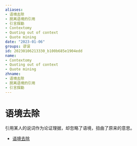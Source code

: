 ```yaml
---
aliases:
- 语境去除
- 脱离语境的引用
- 引言探勘
- Contextomy
- Quoting out of context
- Quote mining
date: "2023-01-06"
groups: 谬误
id: 20230106213330_b100b685e1904edd
name:
- Contextomy
- Quoting out of context
- Quote mining
zhname:
- 语境去除
- 脱离语境的引用
- 引言探勘
---
```


# 语境去除

引用某人的说词作为论证理据，却忽略了语境，扭曲了原来的意思。

* [语境去除](https://zh.wikipedia.org/wiki/%E8%AA%9E%E5%A2%83%E5%8E%BB%E9%99%A4)
